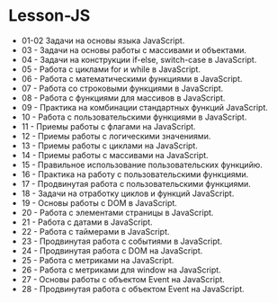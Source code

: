 # Lesson-JS

* 01-02 Задачи на основы языка JavaScript.
* 03 - Задачи на основы работы с массивами и объектами.
* 04 - Задачи на конструкции if-else, switch-case в JavaScript.
* 05 - Работа с циклами for и while в JavaScript.
* 06 - Работа с математическими функциями в JavaScript.
* 07 - Работа со строковыми функциями в JavaScript.
* 08 - Работа с функциями для массивов в JavaScript.
* 09 - Практика на комбинации стандартных функций JavaScript.
* 10 - Работа с пользовательскими функциями в JavaScript.
* 11 - Приемы работы с флагами на JavaScript.
* 12 - Приемы работы с логическими значениями.
* 13 - Приемы работы с циклами на JavaScript.
* 14 - Приемы работы с массивами на JavaScript.
* 15 - Правильное использование пользовательских функцийю.
* 16 - Практика на работу с пользовательскими функциями.
* 17 - Продвинутая работа с пользовательскими функциями.
* 18 - Задачи на отработку циклов и функций JavaScript.
* 19 - Основы работы с DOM в JavaScript.
* 20 - Работа с элементами страницы в JavaScript.
* 21 - Работа с датами в JavaScript.
* 22 - Работа с таймерами в JavaScript.
* 23 - Продвинутая работа с событиями в JavaScript.
* 24 - Продвинутая работа с DOM на JavaScript.
* 25 - Работа с метриками на JavaScript.
* 26 - Работа с метриками для window на JavaScript.
* 27 - Основы работы с объектом Event на JavaScript.
* 28 - Продвинутая работа с объектом Event на JavaScript.
